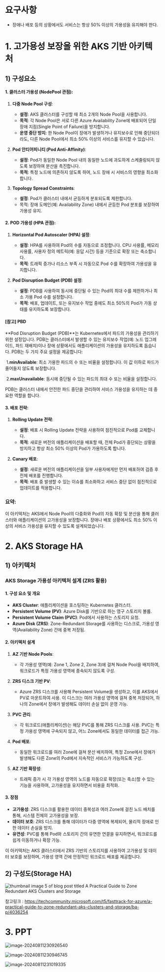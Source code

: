 # 요구사항

* 장애나 배포 등의 상황에서도 서비스는 항상 50% 이상의 가용성을 유지해야 한다.





# 1. 고가용성 보장을 위한 AKS 기반 아키텍처

## 1) 구성요소

#### 1. **클러스터 가용성 (NodePool 관점)**:

1. **다중 Node Pool 구성**:
   - **설정**: AKS 클러스터를 구성할 때 최소 2개의 Node Pool을 사용합니다.
   - **목적**: 각 Node Pool은 서로 다른 Azure Availability Zone에 배포되어 단일 장애 지점(Single Point of Failure)을 방지합니다.
   - **운영 중단 방지**: 한 Node Pool이 장애가 발생하거나 유지보수로 인해 중단되더라도, 다른 Node Pool에서 최소 50% 이상의 서비스를 유지할 수 있습니다.

2. **Pod 안티어피니티 (Pod Anti-Affinity)**:
   - **설정**: Pod가 동일한 Node Pool 내의 동일한 노드에 과도하게 스케줄링되지 않도록 보장하여 분산을 촉진합니다.
   - **목적**: 특정 노드에 의존하지 않도록 하여, 노드 장애 시 서비스의 영향을 최소화합니다.

3. **Topology Spread Constraints**:
   * **설정**: Pod가 클러스터 내에서 균등하게 분포되도록 제한합니다.
   * 목적: 장애 도메인(예: Availability Zone) 내에서 균등한 Pod 분포를 보장하여 가용성 유지.



#### 2. **POD 가용성 (HPA 관점)**:

1. **Horizontal Pod Autoscaler (HPA) 설정**:
   - **설정**: HPA를 사용하여 Pod의 수를 자동으로 조정합니다. CPU 사용률, 메모리 사용률, 사용자 정의 메트릭(예: 응답 시간) 등을 기준으로 확장 또는 축소합니다.
   - **목적**: 트래픽 증가나 리소스 부족 시 자동으로 Pod 수를 확장하여 가용성을 유지합니다.

2. **Pod Disruption Budget (PDB) 설정**:
   - **설정**: PDB를 사용하여 동시에 중단될 수 있는 Pod의 최대 수를 제한하거나 최소 가용 Pod 수를 설정합니다.
   - **목적**: 배포, 업데이트, 또는 유지보수 작업 중에도 최소 50%의 Pod가 가동 상태를 유지하도록 보장합니다.



#### [참고] PBD

**Pod Disruption Budget (PDB)**는 Kubernetes에서 파드의 가용성을 관리하기 위한 설정입니다. PDB는 클러스터에서 발생할 수 있는 유지보수 작업(예: 노드 업그레이드, 파드 재배치)이나 장애 상황에서도 애플리케이션의 가용성을 유지하도록 돕습니다. PDB는 두 가지 주요 설정을 제공합니다:

​	1.**minAvailable**: 최소 가용한 파드의 수 또는 비율을 설정합니다. 이 값 이하로 파드가 줄어들지 않도록 보장합니다.

​	2.**maxUnavailable**: 동시에 중단될 수 있는 파드의 최대 수 또는 비율을 설정합니다.

PDB는 클러스터 내에서 안전한 파드 중단을 관리하여 서비스 가용성을 유지하는 데 중요한 역할을 합니다.





#### 3. **배포 전략**:

1. **Rolling Update 전략**:
   - **설정**: 배포 시 Rolling Update 전략을 사용하여 점진적으로 Pod를 교체합니다.
   - **목적**: 새로운 버전의 애플리케이션을 배포할 때, 전체 Pod가 중단되는 상황을 방지하고 항상 최소 50% 이상의 Pod가 가용하도록 합니다.

2. **Canary 배포**:
   - **설정**: 새로운 버전의 애플리케이션을 일부 사용자에게만 먼저 배포하여 검증 후 전체 배포를 진행합니다.
   - **목적**: 배포 중 발생할 수 있는 이슈를 최소화하고 서비스 중단 없이 점진적으로 업데이트를 적용합니다.



### 요약:

이 아키텍처는 AKS에서 Node Pool의 다중화와 Pod의 자동 확장 및 분산을 통해 클러스터와 애플리케이션의 고가용성을 보장합니다. 장애나 배포 상황에서도 최소 50% 이상의 서비스 가용성을 유지할 수 있도록 설계되었습니다.





# 2. AKS Storage HA 



## 1) 아키텍처

### AKS Storage 가용성 아키텍처 설계 (ZRS 활용)

#### 1. **구성 요소 및 개요**
   - **AKS Cluster**: 애플리케이션을 호스팅하는 Kubernetes 클러스터.
   - **Persistent Volume (PV)**: Azure Disk를 기반으로 하는 영구 스토리지 볼륨.
   - **Persistent Volume Claim (PVC)**: Pod에서 사용하는 스토리지 요청.
   - **Azure Disk (ZRS)**: Zone-Redundant Storage를 사용하는 디스크로, 가용성 영역(Availability Zone) 간에 중복 저장됨.

#### 2. **아키텍처 설계**

1. **AZ 기반 Node Pools**:
   - 각 가용성 영역(예: Zone 1, Zone 2, Zone 3)에 걸쳐 Node Pool을 배치하여, 워크로드가 특정 가용성 영역에 종속되지 않도록 구성.

2. **ZRS 디스크 기반 PV**:
   - Azure ZRS 디스크를 사용해 Persistent Volume을 생성하고, 이를 AKS에서 PV로 마운트하여 사용. 이 디스크는 여러 가용성 영역에 걸쳐 중복 저장되어, 하나의 Zone에서 장애가 발생해도 데이터 손실 없이 운영 가능.

3. **PVC 관리**:
   - 각 워크로드(애플리케이션)는 해당 PVC를 통해 ZRS 디스크를 사용. PVC는 특정 가용성 영역에 구속되지 않고, 어느 Zone에서도 동일한 데이터를 접근 가능.

4. **Pod 배포**:
   - 동일한 워크로드를 여러 Zone에 걸쳐 분산 배치하여, 특정 Zone에서 장애가 발생해도 다른 Zone의 Pod에서 지속적인 서비스가 가능하도록 구성.

5. **AZ 기반 확장성**:
   - 트래픽 증가 시 각 가용성 영역의 노드를 자동으로 확장(또는 축소)할 수 있는 기능을 사용하여, 고가용성을 유지하면서 비용을 최적화.

#### 3. **장점**
   - **고가용성**: ZRS 디스크를 활용한 데이터 중복성과 여러 Zone에 걸친 노드 배치를 통해, 시스템 전체의 고가용성을 보장.
   - **데이터 보호**: ZRS 디스크를 통해 데이터가 다중 영역에 복제되어, 물리적 장애로 인한 데이터 손실을 방지.
   - **유연성**: PVC를 통해 Pod와 스토리지 간의 유연한 연결을 유지하면서, 워크로드를 쉽게 이동하거나 확장 가능.

이 아키텍처는 AKS 클러스터에서 ZRS 기반의 스토리지를 사용하여 고가용성 및 데이터 보호를 보장하며, 가용성 영역 간에 안정적인 워크로드 배포를 제공합니다.





## 2) 구성도(Storage HA)



![thumbnail image 5 of blog post titled  	 	 	  	 	 	 				 		 			 				 						 							A Practical Guide to Zone Redundant AKS Clusters and Storage 							 						 					 			 		 	 			 	 	 	 	 	 ](./61.AKS_HA.assets/large.png)

참고링크 : https://techcommunity.microsoft.com/t5/fasttrack-for-azure/a-practical-guide-to-zone-redundant-aks-clusters-and-storage/ba-p/4036254



# 3. PPT



![image-20240811230926540](./61.AKS_HA.assets/image-20240811230926540.png)



![image-20240811230946745](./61.AKS_HA.assets/image-20240811230946745.png)





![image-20240811231019335](./61.AKS_HA.assets/image-20240811231019335.png)
